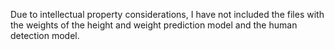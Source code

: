 Due to intellectual property considerations, I have not included the files with the weights of the height and weight prediction model and the human detection model.

